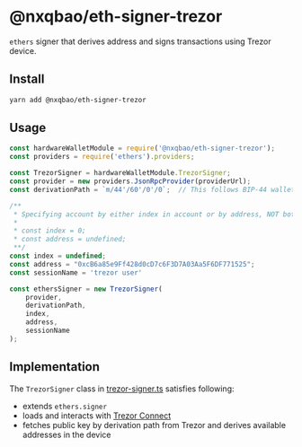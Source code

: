 # @nxqbao/eth-signer-trezor

`ethers` signer that derives address and signs transactions using Trezor device.
## Install
```bash
yarn add @nxqbao/eth-signer-trezor
```

## Usage

```js
const hardwareWalletModule = require('@nxqbao/eth-signer-trezor');
const providers = require('ethers').providers;

const TrezorSigner = hardwareWalletModule.TrezorSigner;
const provider = new providers.JsonRpcProvider(providerUrl);
const derivationPath = `m/44'/60'/0'/0`;  // This follows BIP-44 wallet, without <index> in derivation path

/**
 * Specifying account by either index in account or by address, NOT both
 * 
 * const index = 0;
 * const address = undefined;
 **/
const index = undefined;
const address = "0xcB6a85e9Ff428d0cD7c6F3D7A03Aa5F6DF771525";
const sessionName = 'trezor user'

const ethersSigner = new TrezorSigner(
    provider,
    derivationPath,
    index,
    address,
    sessionName
);
```

## Implementation

The `TrezorSigner` class in [trezor-signer.ts](./src/trezor-signer.ts) satisfies following:
- extends `ethers.signer`
- loads and interacts with [Trezor Connect](https://github.com/trezor/connect)
- fetches public key by derivation path from Trezor and derives available addresses in the device

